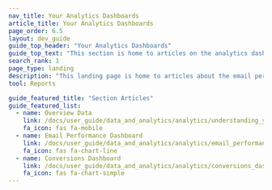 ```yaml
---
nav_title: Your Analytics Dashboards
article_title: Your Analytics Dashboards
page_order: 6.5
layout: dev_guide
guide_top_header: "Your Analytics Dashboards"
guide_top_text: "This section is home to articles on the analytics dashboards available within Braze."
search_rank: 1
page_type: landing
description: "This landing page is home to articles about the email performance dashboard, the conversions dashboard, and understanding your app usage data."
tool: Reports

guide_featured_title: "Section Articles"
guide_featured_list:
  - name: Overview Data
    link: /docs/user_guide/data_and_analytics/analytics/understanding_your_app_usage_data/
    fa_icon: fas fa-mobile
  - name: Email Performance Dashboard
    link: /docs/user_guide/data_and_analytics/analytics/email_performance_dashboard/
    fa_icon: fas fa-chart-line
  - name: Conversions Dashboard
    link: /docs/user_guide/data_and_analytics/analytics/conversions_dashboard/
    fa_icon: fas fa-chart-simple
---
```

<br><br>
